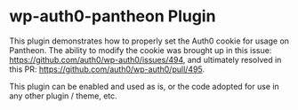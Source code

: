 # wp-auth0-pantheon Plugin
This plugin demonstrates how to properly set the Auth0 cookie for usage on Pantheon. The ability to modify the cookie was brought up in this issue: https://github.com/auth0/wp-auth0/issues/494, and ultimately resolved in this PR: https://github.com/auth0/wp-auth0/pull/495.

This plugin can be enabled and used as is, or the code adopted for use in any other plugin / theme, etc.